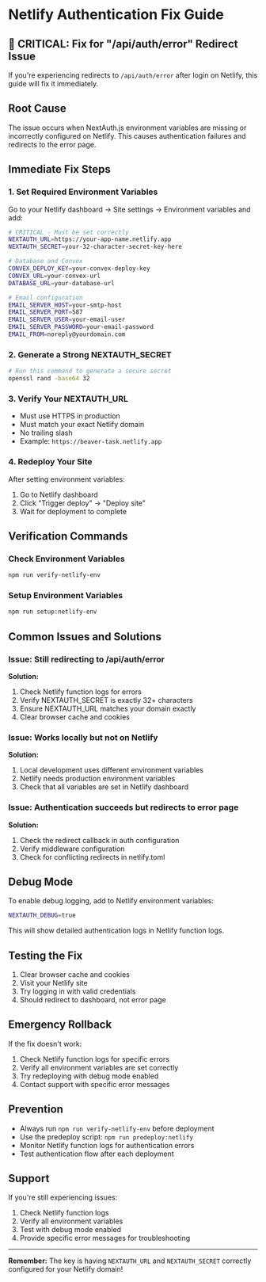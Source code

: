 # Netlify Authentication Fix Guide

## 🚨 CRITICAL: Fix for "/api/auth/error" Redirect Issue

If you're experiencing redirects to `/api/auth/error` after login on Netlify, this guide will fix it immediately.

## Root Cause

The issue occurs when NextAuth.js environment variables are missing or incorrectly configured on Netlify. This causes authentication failures and redirects to the error page.

## Immediate Fix Steps

### 1. Set Required Environment Variables

Go to your Netlify dashboard → Site settings → Environment variables and add:

```bash
# CRITICAL - Must be set correctly
NEXTAUTH_URL=https://your-app-name.netlify.app
NEXTAUTH_SECRET=your-32-character-secret-key-here

# Database and Convex
CONVEX_DEPLOY_KEY=your-convex-deploy-key
CONVEX_URL=your-convex-url
DATABASE_URL=your-database-url

# Email configuration
EMAIL_SERVER_HOST=your-smtp-host
EMAIL_SERVER_PORT=587
EMAIL_SERVER_USER=your-email-user
EMAIL_SERVER_PASSWORD=your-email-password
EMAIL_FROM=noreply@yourdomain.com
```

### 2. Generate a Strong NEXTAUTH_SECRET

```bash
# Run this command to generate a secure secret
openssl rand -base64 32
```

### 3. Verify Your NEXTAUTH_URL

- Must use HTTPS in production
- Must match your exact Netlify domain
- No trailing slash
- Example: `https://beaver-task.netlify.app`

### 4. Redeploy Your Site

After setting environment variables:

1. Go to Netlify dashboard
2. Click "Trigger deploy" → "Deploy site"
3. Wait for deployment to complete

## Verification Commands

### Check Environment Variables

```bash
npm run verify-netlify-env
```

### Setup Environment Variables

```bash
npm run setup:netlify-env
```

## Common Issues and Solutions

### Issue: Still redirecting to /api/auth/error

**Solution:**
1. Check Netlify function logs for errors
2. Verify NEXTAUTH_SECRET is exactly 32+ characters
3. Ensure NEXTAUTH_URL matches your domain exactly
4. Clear browser cache and cookies

### Issue: Works locally but not on Netlify

**Solution:**
1. Local development uses different environment variables
2. Netlify needs production environment variables
3. Check that all variables are set in Netlify dashboard

### Issue: Authentication succeeds but redirects to error page

**Solution:**
1. Check the redirect callback in auth configuration
2. Verify middleware configuration
3. Check for conflicting redirects in netlify.toml

## Debug Mode

To enable debug logging, add to Netlify environment variables:

```bash
NEXTAUTH_DEBUG=true
```

This will show detailed authentication logs in Netlify function logs.

## Testing the Fix

1. Clear browser cache and cookies
2. Visit your Netlify site
3. Try logging in with valid credentials
4. Should redirect to dashboard, not error page

## Emergency Rollback

If the fix doesn't work:

1. Check Netlify function logs for specific errors
2. Verify all environment variables are set correctly
3. Try redeploying with debug mode enabled
4. Contact support with specific error messages

## Prevention

- Always run `npm run verify-netlify-env` before deployment
- Use the predeploy script: `npm run predeploy:netlify`
- Monitor Netlify function logs for authentication errors
- Test authentication flow after each deployment

## Support

If you're still experiencing issues:

1. Check Netlify function logs
2. Verify all environment variables
3. Test with debug mode enabled
4. Provide specific error messages for troubleshooting

---

**Remember:** The key is having `NEXTAUTH_URL` and `NEXTAUTH_SECRET` correctly configured for your Netlify domain! 